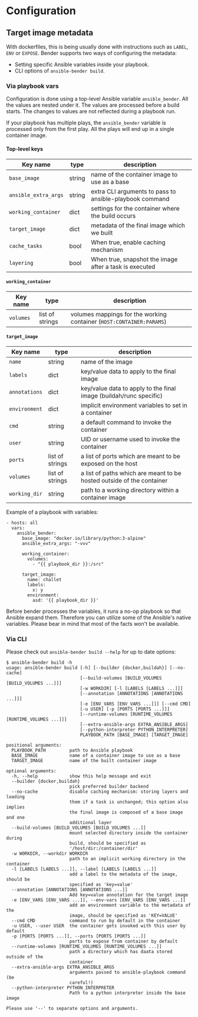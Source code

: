# Configuration

## Target image metadata

With dockerfiles, this is being usually done with instructions such as `LABEL`,
`ENV` or `EXPOSE`. Bender supports two ways of configuring the metadata:

* Setting specific Ansible variables inside your playbook.
* CLI options of `ansible-bender build`.


### Via playbook vars

Configuration is done using a top-level Ansible variable `ansible_bender`. All
the values are nested under it. The values are processed before a build starts.
The changes to values are not reflected during a playbook run.

If your playbook has multiple plays, the `ansible_bender` variable is processed
only from the first play. All the plays will end up in a single container image.


#### Top-level keys

| Key name             | type   | description                                             |
|----------------------|--------|---------------------------------------------------------|
| `base_image`         | string | name of the container image to use as a base            |
| `ansible_extra_args` | string | extra CLI arguments to pass to ansible-playbook command |
| `working_container`  | dict   | settings for the container where the build occurs       |
| `target_image`       | dict   | metadata of the final image which we built              |
| `cache_tasks`        | bool   | When true, enable caching mechanism                     |
| `layering`           | bool   | When true, snapshot the image after a task is executed  |


#### `working_container`

| Key name             | type            | description                                                          |
|----------------------|-----------------|----------------------------------------------------------------------|
| `volumes`            | list of strings | volumes mappings for the working container (`HOST:CONTAINER:PARAMS`) |

#### `target_image`


| Key name             | type            | description                                                          |
|----------------------|-----------------|----------------------------------------------------------------------|
| `name`               | string          | name of the image                                                    |
| `labels`             | dict            | key/value data to apply to the final image                           |
| `annotations`        | dict            | key/value data to apply to the final image (buildah/runc specific)   |
| `environment`        | dict            | implicit environment variables to set in a container                 |
| `cmd`                | string          | a default command to invoke the container                            |
| `user`               | string          | UID or username used to invoke the container                         |
| `ports`              | list of strings | a list of ports which are meant to be exposed on the host            |
| `volumes`            | list of strings | a list of paths which are meant to be hosted outside of the container|
| `working_dir`        | string          | path to a working directory within a container image                 |


Example of a playbook with variables:

```
- hosts: all
  vars:
    ansible_bender:
      base_image: "docker.io/library/python:3-alpine"
      ansible_extra_args: "-vvv"

      working_container:
        volumes:
          - "{{ playbook_dir }}:/src"

      target_image:
        name: challet
        labels:
          x: y
        environment:
          asd: '{{ playbook_dir }}'
```

Before bender processes the variables, it runs a no-op playbook so that Ansible
expand them. Therefore you can utilize some of the Ansible's native variables.
Please bear in mind that most of the facts won't be available.


### Via CLI

Please check out `ansible-bender build --help` for up to date options:

```
$ ansible-bender build -h
usage: ansible-bender build [-h] [--builder {docker,buildah}] [--no-cache]
                            [--build-volumes [BUILD_VOLUMES [BUILD_VOLUMES ...]]]
                            [-w WORKDIR] [-l [LABELS [LABELS ...]]]
                            [--annotation [ANNOTATIONS [ANNOTATIONS ...]]]
                            [-e [ENV_VARS [ENV_VARS ...]]] [--cmd CMD]
                            [-u USER] [-p [PORTS [PORTS ...]]]
                            [--runtime-volumes [RUNTIME_VOLUMES [RUNTIME_VOLUMES ...]]]
                            [--extra-ansible-args EXTRA_ANSIBLE_ARGS]
                            [--python-interpreter PYTHON_INTERPRETER]
                            PLAYBOOK_PATH [BASE_IMAGE] [TARGET_IMAGE]

positional arguments:
  PLAYBOOK_PATH         path to Ansible playbook
  BASE_IMAGE            name of a container image to use as a base
  TARGET_IMAGE          name of the built container image

optional arguments:
  -h, --help            show this help message and exit
  --builder {docker,buildah}
                        pick preferred builder backend
  --no-cache            disable caching mechanism: storing layers and loading
                        them if a task is unchanged; this option also implies
                        the final image is composed of a base image and one
                        additional layer
  --build-volumes [BUILD_VOLUMES [BUILD_VOLUMES ...]]
                        mount selected directory inside the container during
                        build, should be specified as
                        '/host/dir:/container/dir'
  -w WORKDIR, --workdir WORKDIR
                        path to an implicit working directory in the container
  -l [LABELS [LABELS ...]], --label [LABELS [LABELS ...]]
                        add a label to the metadata of the image, should be
                        specified as 'key=value'
  --annotation [ANNOTATIONS [ANNOTATIONS ...]]
                        Add key=value annotation for the target image
  -e [ENV_VARS [ENV_VARS ...]], --env-vars [ENV_VARS [ENV_VARS ...]]
                        add an environment variable to the metadata of the
                        image, should be specified as 'KEY=VALUE'
  --cmd CMD             command to run by default in the container
  -u USER, --user USER  the container gets invoked with this user by default
  -p [PORTS [PORTS ...]], --ports [PORTS [PORTS ...]]
                        ports to expose from container by default
  --runtime-volumes [RUNTIME_VOLUMES [RUNTIME_VOLUMES ...]]
                        path a directory which has daata stored outside of the
                        container
  --extra-ansible-args EXTRA_ANSIBLE_ARGS
                        arguments passed to ansible-playbook command (be
                        careful!)
  --python-interpreter PYTHON_INTERPRETER
                        Path to a python interpreter inside the base image

Please use '--' to separate options and arguments.
```
